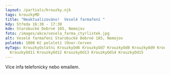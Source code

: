 ```yaml
---
layout: /partials/krouzky.njk
tags: krouzkyMD
title: "Neaktualizováno!  Veselé farmaření "
kdy: Středa 16:30 - 17:30
kde: Starobucké Debrné 185, Nemojov
foto: /images/akce/vesela_farma_ctyrlistek.jpg
alt: Veselé farmaření Starobucké Debrné 185, Nemojov
polatek: 1000 Kč pololetí (Únor-červen
myTags: KrouzkyOstatni KrouzkyOd6 KrouzkyOd7 KrouzkyOd8 KrouzkyOd9 KrouzkyOd10
  KrouzkyOd11 KrouzkyOd12 KrouzkyOd13 KrouzkyOd14 KrouzkyOd15
---
```

V﻿íce infa telefonicky nebo emailem.